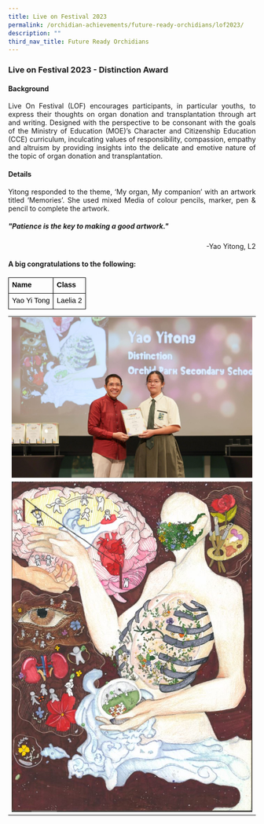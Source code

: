 ```yaml
---
title: Live on Festival 2023
permalink: /orchidian-achievements/future-ready-orchidians/lof2023/
description: ""
third_nav_title: Future Ready Orchidians
---
```

<div align="justify">

<h3>Live on Festival 2023 - Distinction Award</h3>

<h4>Background</h4>
<p>Live On Festival (LOF) encourages participants, in particular youths, to express their thoughts on organ donation and transplantation through art and writing. Designed with the perspective to be consonant with the goals of the Ministry of Education (MOE)’s Character and Citizenship Education (CCE) curriculum, inculcating values of responsibility, compassion, empathy and altruism by providing insights into the delicate and emotive nature of the topic of organ donation and transplantation.</p>
	
<h4>Details</h4>
<p>Yitong responded to the theme, ‘My organ, My companion’ with an artwork titled ‘Memories’. She used mixed Media of colour pencils, marker, pen &amp; pencil to complete the artwork.</p>
	
<h5>"Patience is the key to making a good artwork."</h5><div align="right">-Yao Yitong, L2</div>
	
<h4>A big congratulations to the following:</h4>
<table style="border:none;border-collapse:collapse;table-layout:fixed;width:468pt"><colgroup><col><col></colgroup><tbody><tr style="height:0pt"><td style="border-left:solid #000000 1pt;border-right:solid #000000 1pt;border-bottom:solid #000000 1pt;border-top:solid #000000 1pt;vertical-align:top;padding:5pt 5pt 5pt 5pt;overflow:hidden;overflow-wrap:break-word;"><p style="line-height:1.2;margin-top:0pt;margin-bottom:0pt;" dir="ltr"><span style="font-size:11pt;font-family:Arial,sans-serif;color:#000000;background-color:transparent;font-weight:700;font-style:normal;font-variant:normal;text-decoration:none;vertical-align:baseline;white-space:pre;white-space:pre-wrap;">Name</span></p></td><td style="border-left:solid #000000 1pt;border-right:solid #000000 1pt;border-bottom:solid #000000 1pt;border-top:solid #000000 1pt;vertical-align:top;padding:5pt 5pt 5pt 5pt;overflow:hidden;overflow-wrap:break-word;"><p style="line-height:1.2;margin-top:0pt;margin-bottom:0pt;" dir="ltr"><span style="font-size:11pt;font-family:Arial,sans-serif;color:#000000;background-color:transparent;font-weight:700;font-style:normal;font-variant:normal;text-decoration:none;vertical-align:baseline;white-space:pre;white-space:pre-wrap;">Class</span></p></td></tr><tr style="height:0pt"><td style="border-left:solid #000000 1pt;border-right:solid #000000 1pt;border-bottom:solid #000000 1pt;border-top:solid #000000 1pt;vertical-align:top;padding:5pt 5pt 5pt 5pt;overflow:hidden;overflow-wrap:break-word;"><p style="line-height:1.2;margin-top:0pt;margin-bottom:0pt;" dir="ltr"><span style="font-size:11pt;font-family:Arial,sans-serif;color:#000000;background-color:transparent;font-weight:400;font-style:normal;font-variant:normal;text-decoration:none;vertical-align:baseline;white-space:pre;white-space:pre-wrap;">Yao Yi Tong</span></p></td><td style="border-left:solid #000000 1pt;border-right:solid #000000 1pt;border-bottom:solid #000000 1pt;border-top:solid #000000 1pt;vertical-align:top;padding:5pt 5pt 5pt 5pt;overflow:hidden;overflow-wrap:break-word;"><p style="line-height:1.2;margin-top:0pt;margin-bottom:0pt;" dir="ltr"><span style="font-size:11pt;font-family:Arial,sans-serif;color:#000000;background-color:transparent;font-weight:400;font-style:normal;font-variant:normal;text-decoration:none;vertical-align:baseline;white-space:pre;white-space:pre-wrap;">Laelia 2</span></p></td></tr></tbody></table>
	
<p><table><tbody><tr><td><img src="/images/Achievements/Future%20Ready%20Orchidian/lof2023a.jpg"></td></tr><tr><td><img src="/images/Achievements/Future%20Ready%20Orchidian/lof2023b.jpg"></td></tr></tbody></table></p></div>